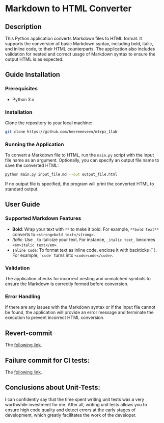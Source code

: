 # Markdown to HTML Converter

## Description
This Python application converts Markdown files to HTML format. It supports the conversion of basic Markdown syntax, including bold, italic, and inline code, to their HTML counterparts. The application also includes validation for nested and correct usage of Markdown syntax to ensure the output HTML is as expected.

## Guide Installation

### Prerequisites
- Python 3.x

### Installation
Clone the repository to your local machine:
   ```sh
   git clone https://github.com/heereenveen/mtrpz_1lab
   ```

### Running the Application
To convert a Markdown file to HTML, run the `main.py` script with the input file name as an argument. Optionally, you can specify an output file name to save the converted HTML:

```sh
python main.py input_file.md --out output_file.html
```

If no output file is specified, the program will print the converted HTML to standard output.

## User Guide

### Supported Markdown Features
- **Bold**: Wrap your text with `**` to make it bold. For example, `**bold text**` converts to `<strong>bold text</strong>`.
- *Italic*: Use `_` to italicize your text. For instance, `_italic text_` becomes `<em>italic text</em>`.
- `Inline Code`: To format text as inline code, enclose it with backticks (`` ` ``). For example, `` `code` `` turns into `<code>code</code>`.

### Validation
The application checks for incorrect nesting and unmatched symbols to ensure the Markdown is correctly formed before conversion.

### Error Handling
If there are any issues with the Markdown syntax or if the input file cannot be found, the application will provide an error message and terminate the execution to prevent incorrect HTML conversion.

## Revert-commit
The [following link](https://github.com/anasteishat/MTRPZ_labs/commit/41c0ba4e399ab98596a5f912d8758d33eb4df18b).

## Failure commit for CI tests:
The [following link](https://github.com/anasteishat/MTRPZ_labs/commit/301e86466d6de8a19f940b99365b2e3e0a9251a6).

## Conclusions about Unit-Tests:
I can confidently say that the time spent writing unit tests was a very worthwhile investment for me. After all, writing unit tests allows you to ensure high code quality and detect errors at the early stages of development, which greatly facilitates the work of the developer.